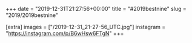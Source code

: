 +++
date = "2019-12-31T21:27:56+00:00"
title = "#2019bestnine"
slug = "2019/2019bestnine"

[extra]
images = ["/2019-12-31_21-27-56_UTC.jpg"]
instagram = "https://instagram.com/p/B6wHsw6FTgN"
+++
